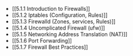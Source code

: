 

- [[5.1.1 Introduction to Firewalls]]
- [[5.1.2 Iptables (Configuration, Rules)]]
- [[5.1.3 Firewalld (Zones, services, Rules)]]
- [[5.1.4 Uncomplicated Firewall (ufw)]]
- [[5.1.5 Networking Address Translation (NAT)]]
- [[5.1.6 Port Forwarding]]
- [[5.1.7 Firewall Best Practices]]
